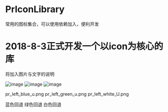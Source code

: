 # PrIconLibrary
常用的图标集合，可以使用依赖加入，便利开发

# 2018-8-3正式开发一个以icon为核心的库

将加入图片与文字的说明

![image](https://github.com/xiguanxingxiahuaxian/PrIconLibrary/blob/master/app/src/main/res/mipmap-hdpi/pr_left_blue_u.png) ![image](https://github.com/xiguanxingxiahuaxian/PrIconLibrary/blob/master/app/src/main/res/mipmap-hdpi/pr_left_green_u.png)  ![image](https://github.com/xiguanxingxiahuaxian/PrIconLibrary/blob/master/app/src/main/res/mipmap-hdpi/pr_left_white_u.png)

pr_left_blue_u.png    pr_left_green_u.png     pr_left_white_U.png 

蓝色回退   绿色回退    白色回退 

